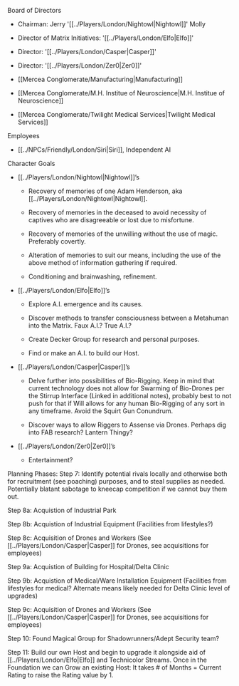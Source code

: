 Board of Directors
- Chairman: Jerry '[[../Players/London/Nightowl|Nightowl]]' Molly
- Director of Matrix Initiatives: '[[../Players/London/Elfo|Elfo]]'
- Director: '[[../Players/London/Casper|Casper]]'
- Director: '[[../Players/London/Zer0|Zer0]]'

-  [[Mercea Conglomerate/Manufacturing|Manufacturing]]
- [[Mercea Conglomerate/M.H. Institue of Neuroscience|M.H. Institue of Neuroscience]]
- [[Mercea Conglomerate/Twilight Medical Services|Twilight Medical Services]]

Employees
- [[../NPCs/Friendly/London/Siri|Siri]], Independent AI

Character Goals
- [[../Players/London/Nightowl|Nightowl]]’s 

	- Recovery of memories of one Adam Henderson, aka [[../Players/London/Nightowl|Nightowl]]. 

	- Recovery of memories in the deceased to avoid necessity of captives who are disagreeable or lost due to misfortune. 

	- Recovery of memories of the unwilling without the use of magic. Preferably covertly. 

	- Alteration of memories to suit our means, including the use of the above method of information gathering if required. 

	- Conditioning and brainwashing, refinement. 

- [[../Players/London/Elfo|Elfo]]’s 

	- Explore A.I. emergence and its causes. 

	- Discover methods to transfer consciousness between a Metahuman into the Matrix. Faux A.I.? True A.I.? 

	- Create Decker Group for research and personal purposes. 

	- Find or make an A.I. to build our Host. 

- [[../Players/London/Casper|Casper]]’s 

	- Delve further into possibilities of Bio-Rigging. Keep in mind that current technology does not allow for Swarming of Bio-Drones per the Stirrup Interface (Linked in additional notes), probably best to not push for that if Will allows for any human Bio-Rigging of any sort in any timeframe. Avoid the Squirt Gun Conundrum. 

	- Discover ways to allow Riggers to Assense via Drones. Perhaps dig into FAB research? Lantern Thingy? 

- [[../Players/London/Zer0|Zer0]]’s 

	- Entertainment?


Planning Phases:
Step 7: Identify potential rivals locally and otherwise both for recruitment (see poaching) purposes, and to steal supplies as needed. Potentially blatant sabotage to kneecap competition if we cannot buy them out. 

Step 8a: Acquistion of Industrial Park 

Step 8b: Acquistion of Industrial Equipment (Facilities from lifestyles?) 

Step 8c: Acquisition of Drones and Workers (See [[../Players/London/Casper|Casper]] for Drones, see acquisitions for employees) 

Step 9a: Acquistion of Building for Hospital/Delta Clinic 

Step 9b: Acquistion of Medical/Ware Installation Equipment (Facilities from lifestyles for medical? Alternate means likely needed for Delta Clinic level of upgrades) 

Step 9c: Acquisition of Drones and Workers (See [[../Players/London/Casper|Casper]] for Drones, see acquisitions for employees) 

Step 10: Found Magical Group for Shadowrunners/Adept Security team? 

Step 11: Build our own Host and begin to upgrade it alongside aid of [[../Players/London/Elfo|Elfo]] and Technicolor Streams. Once in the Foundation we can Grow an existing Host: It takes # of Months = Current Rating to raise the Rating value by 1.